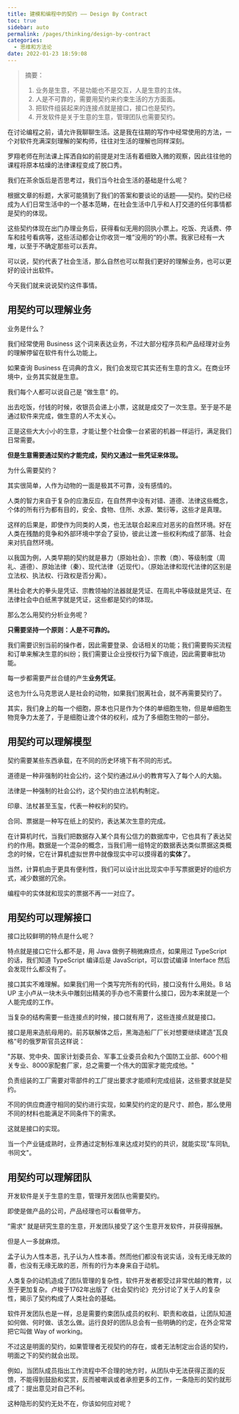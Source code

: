```yaml
---
title: 建模和编程中的契约 —— Design By Contract
toc: true
sidebar: auto
permalink: /pages/thinking/design-by-contract
categories: 
  - 思维和方法论
date: 2022-01-23 18:59:08
---
```


> 摘要：
>
> 1. 业务是生意，不是功能也不是交互，人是生意的主体。
> 2. 人是不可靠的，需要用契约来约束生活的方方面面。
> 3. 把软件组装起来的连接点就是接口，接口也是契约。
> 4. 开发软件是关于生意的生意，管理团队也需要契约。

在讨论编程之前，请允许我聊聊生活。这是我在往期的写作中经常使用的方法，一个对软件充满深刻理解的架构师，往往对生活的理解也同样深刻。

罗翔老师在刑法课上挥洒自如的前提是对生活有着细致入微的观察，因此往往他的课程将原本枯燥的法律课程变成了脱口秀。

我们在茶余饭后是否思考过，我们当今社会生活的基础是什么呢？

根据文章的标题，大家可能猜到了我们的答案和要谈论的话题——契约。契约已经成为人们日常生活中的一个基本范畴，在社会生活中几乎和人打交道的任何事情都是契约的体现。

这些契约体现在出门办理业务后，获得看似无用的回执小票上。吃饭、充话费、停车和挂号看病等，这些活动都会让你收货一堆”没用的“的小票。我家已经有一大堆，以至于不确定那些可以丢弃。

可以说，契约代表了社会生活，那么自然也可以帮我们更好的理解业务，也可以更好的设计出软件。

今天我们就来说说契约这件事情。

## 用契约可以理解业务

业务是什么？

我们经常使用 Business 这个词来表达业务，不过大部分程序员和产品经理对业务的理解停留在软件有什么功能上。

如果查询 Business 在词典的含义，我们会发现它其实还有生意的含义。在商业环境中，业务其实就是生意。

我们每个人都可以说自己是 ”做生意“ 的。

出去吃饭，付钱的时候，收银员会递上小票，这就是成交了一次生意。至于是不是通过软件来完成，做生意的人不太关心。

正是这些大大小小的生意，才能让整个社会像一台紧密的机器一样运行，满足我们日常需要。

**但是生意需要通过契约才能完成，契约又通过一些凭证来体现。**

为什么需要契约？

其实很简单，人作为动物的一面是极其不可靠，没有感情的。

人类的智力来自于复杂的应激反应，在自然界中没有对错、道德、法律这些概念，个体的所有行为都有目的，安全、食物、住所、水源、繁衍等，这些才是真理。

这样的后果是，即使作为同类的人类，也无法联合起来应对恶劣的自然环境。好在人类在残酷的竞争和外部环境中学会了妥协，彼此让渡一些权利构成了部落、社会来对抗自然环境。

以我国为例，人类早期的契约就是暴力（原始社会）、宗教（商）、等级制度（周礼、道德）、原始法律（秦）、现代法律（近现代）。（原始法律和现代法律的区别是立法权、执法权、行政权是否分离）。

黑社会老大的拳头是凭证、宗教领袖的法器就是凭证、在周礼中等级就是凭证、在法律社会中白纸黑字就是凭证，这些都是契约的体现。

那么怎么用契约分析业务呢？

**只需要坚持一个原则：人是不可靠的。**

我们需要识别当前的操作者，因此需要登录、会话相关的功能；我们需要购买流程和订单来解决生意的纠纷；我们需要让企业授权行为留下痕迹，因此需要审批功能。

每一步都需要严丝合缝的产生**业务凭证**。

这也为什么马克思说人是社会的动物，如果我们脱离社会，就不再需要契约了。

其实，我们身上的每一个细胞，原本也只是作为个体的单细胞生物，但是单细胞生物竞争力太差了，于是细胞让渡个体的权利，成为了多细胞生物的一部分。

## 用契约可以理解模型

契约需要某些东西承载，在不同的历史环境下有不同的形式。

道德是一种非强制的社会公约，这个契约通过从小的教育写入了每个人的大脑。

法律是一种强制的社会公约，这个契约由立法机构制定。

印章、法杖甚至玉玺，代表一种权利的契约。

合同、票据是一种写在纸上的契约，表达某次生意的完成。

在计算机时代，当我们把数据存入某个具有公信力的数据库中，它也具有了表达契约的作用。数据是一个混杂的概念，当我们用一组特定的数据表达类似票据这类概念的时候，它在计算机虚拟世界中就像现实中可以摸得着的**实体**了。

当然，计算机由于更具有便利性，我们可以设计出比现实中手写票据更好的组织方式，减少数据的冗余。

编程中的实体就和现实的票据不再一一对应了。

## 用契约可以理解接口

接口比较鲜明的特点是什么呢？

特点就是接口它什么都不是，用 Java 做例子稍微麻烦点，如果用过 TypeScript 的话，我们知道 TypeScript 编译后是 JavaScript，可以尝试编译 Interface 然后会发现什么都没有了。

接口其实不难理解。如果我们用一个类写完所有的代码，接口没有什么用处。B 站 UP 主小卢从一块木头中雕刻出精美的手办也不需要什么接口，因为本来就是一个人能完成的工作。

当复杂的结构需要一些连接点的时候，接口就有用了，这些连接点就是接口。

接口是用来造航母用的。前苏联解体之后，黑海造船厂厂长对想要继续建造”瓦良格“号的俄罗斯官员这样说：

"苏联、党中央、国家计划委员会、军事工业委员会和九个国防工业部、600个相关专业、8000家配套厂家，总之需要一个伟大的国家才能完成他。"

负责组装的工厂需要对零部件的工厂提出要求才能顺利完成组装，这些要求就是契约。

不同的供应商遵守相同的契约进行实现，如果契约约定的是尺寸、颜色，那么使用不同的材料也能满足不同条件下的需求。

这就是接口的实现。

当一个产业链成熟时，业界通过定制标准来达成对契约的共识，就能实现"车同轨,书同文"。

## 用契约可以理解团队

开发软件是关于生意的生意，管理开发团队也需要契约。

即使是做产品的公司，产品经理也可以看做甲方。

”需求“ 就是研究生意的生意，开发团队接受了这个生意开发软件，并获得报酬。

但是人一多就麻烦。

孟子认为人性本恶，孔子认为人性本善。然而他们都没有说实话，没有无缘无故的善，也没有无缘无故的恶，所有的行为本身来自于动机。

人类复杂的动机造成了团队管理的复杂性，软件开发者都受过非常优越的教育，以至于更加复杂。卢梭于1762年出版了《社会契约论》充分讨论了关于人的复杂性，揭示了契约构成了人类社会的基础。

软件开发团队也是一样，总是需要约束团队成员的权利、职责和收益，让团队知道如何做、何时做、该怎么做。运行良好的团队总会有一些明确的约定，在外企常常把它叫做 Way of working。

不过这是明面的契约，如果管理者无视契约的存在，或者无法制定出合适的契约，明面之下的契约就会出现。

例如，当团队成员指出工作流程中不合理的地方时，从团队中无法获得正面的反馈，不能得到鼓励和奖赏，反而被嘲讽或者承担更多的工作，一条隐形的契约就形成了：提出意见对自己不利。

这种隐形的契约无处不在，你该如何应对呢？



